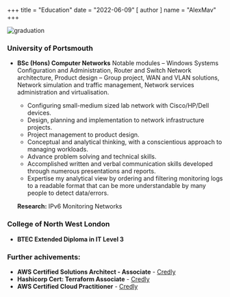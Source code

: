 +++
title = "Education"
date = "2022-06-09"
[ author ]
  name = "AlexMav"
+++

![graduation](/post/graduation.png)

### University of Portsmouth
* **BSc (Hons) Computer Networks**
Notable modules – Windows Systems Configuration and Administration, Router and Switch Network architecture, Product design – Group project, WAN and VLAN solutions, Network simulation and traffic management, Network services administration and virtualisation. 

  * Configuring small-medium sized lab network with Cisco/HP/Dell devices.
  * Design, planning and implementation to network infrastructure projects.
  * Project management to product design.
  * Conceptual and analytical thinking, with a conscientious approach to managing workloads.
  * Advance problem solving and technical skills.
  * Accomplished written and verbal communication skills developed through numerous presentations and reports.
  * Expertise my analytical view by ordering and filtering monitoring logs to a readable format that can be more understandable by many people to detect data/errors. 

  **Research:** IPv6 Monitoring Networks

### College of North West London
* **BTEC Extended Diploma in IT Level 3**
  
### Further achivements: 
* **AWS Certified Solutions Architect - Associate** - [Credly](https://www.credly.com/badges/5276aaa6-b6ee-4238-b6f6-b299fc7b558b/public_url)
* **Hashicorp Cert: Terraform Associate** - [Credly](https://www.credly.com/badges/d7b16065-175d-4213-8457-83a1f8cd09a5/linked_in?t=rehq4g)
* **AWS Certified Cloud Practitioner** - [Credly](https://www.credly.com/badges/869d90e1-fb5d-4d6b-be29-b5e74f51146c/public_url)